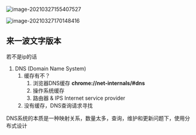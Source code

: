 ![image-20210327155407527](http://picbed.sedationh.cn/image-20210327155407527.png)

![image-20210327170148416](http://picbed.sedationh.cn/image-20210327170148416.png)





## 来一波文字版本 

若不是ip的话

1. DNS (Domain Name System)
   1. 缓存有不？
      1. 浏览器DNS缓存 **chrome://net-internals/#dns** 
      2. 操作系统缓存
      3. 路由器 & IPS Internet service provider
   2. 没有缓存，DNS查询请求寻找

DNS系统的本质是一种映射关系，数量太多，查询，维护和更新问题下，使用分布式设计

